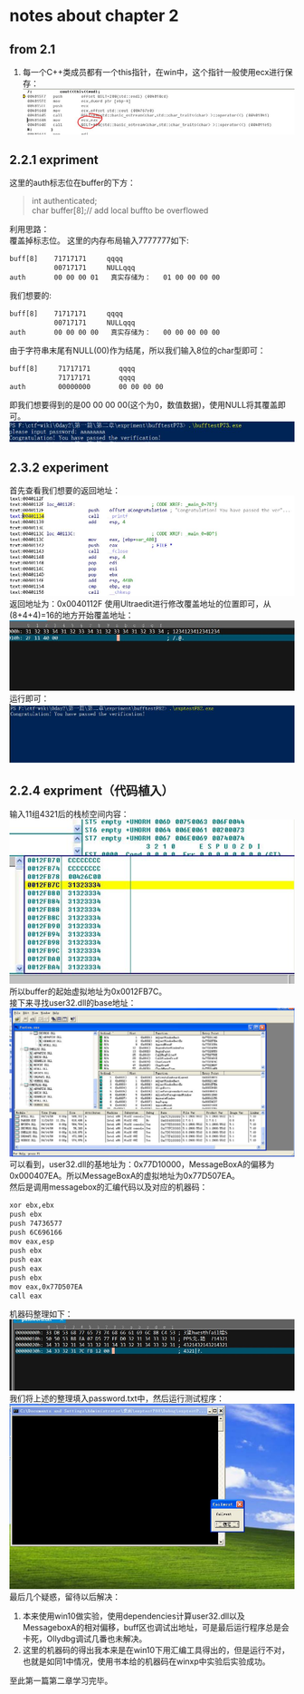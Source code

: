 # notes about chapter 2
## from 2.1
1. 每一个C++类成员都有一个this指针，在win中，这个指针一般使用ecx进行保存：
![测试](./this指针.JPG)

## 2.2.1 expriment
这里的auth标志位在buffer的下方：
>int authenticated;  
char buffer[8];// add local buffto be overflowed

利用思路：  
覆盖掉标志位。
这里的内存布局输入7777777如下:
```
buff[8]    71717171     qqqq
           00717171     NULLqqq
auth       00 00 00 01   真实存储为：   01 00 00 00 00
```
我们想要的:
```
buff[8]    71717171     qqqq
           00717171     NULLqqq
auth       00 00 00 00   真实存储为：   00 00 00 00 00
```
由于字符串末尾有NULL(00)作为结尾，所以我们输入8位的char型即可：
```
buff[8]     71717171       qqqq
            71717171       qqqq
auth        00000000       00 00 00 00
```
即我们想要得到的是00 00 00 00(这个为0，数值数据)，使用NULL将其覆盖即可。  
![success](./success.JPG)
## 2.3.2 experiment
首先查看我们想要的返回地址：
![retaddr](./ret_addr.JPG)
返回地址为：0x0040112F
使用Ultraedit进行修改覆盖地址的位置即可，从(8+4+4)=16的地方开始覆盖地址：
![com_addr](./comaddr.JPG)
运行即可：
![success2](./success2.JPG)

## 2.2.4 expriment（代码植入）
输入11组4321后的栈桢空间内容：  
![buff](./buffaddr.JPG)  
所以buffer的起始虚拟地址为0x0012FB7C。  
接下来寻找user32.dll的base地址：
![addr.jpg](./addr.JPG)
可以看到，user32.dll的基地址为：0x77D10000，MessageBoxA的偏移为0x000407EA。所以MessageBoxA的虚拟地址为0x77D507EA。  
然后是调用messagebox的汇编代码以及对应的机器码：
```
xor ebx,ebx
push ebx
push 74736577
push 6C696166
mov eax,esp
push ebx
push eax
push eax
push ebx
mov eax,0x77D507EA
call eax
```
机器码整理如下：
![机器码](./shellcode.JPG)
我们将上述的整理填入password.txt中，然后运行测试程序：
![success3](./success3.JPG) 
最后几个疑惑，留待以后解决：
1. 本来使用win10做实验，使用dependencies计算user32.dll以及MessageboxA的相对偏移，buff区也调试出地址，可是最后运行程序总是会卡死，Ollydbg调试几番也未解决。 
2. 这里的机器码的得出我本来是在win10下用汇编工具得出的，但是运行不对，也就是如同1中情况，使用书本给的机器码在winxp中实验后实验成功。

至此第一篇第二章学习完毕。



